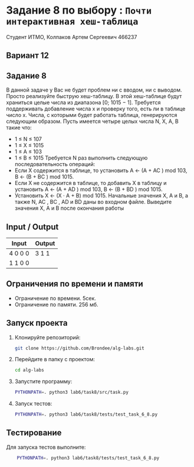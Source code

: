 # Задание 8 по выбору : `Почти интерактивная хеш-таблица`

Студент ИТМО, Колпаков Артем Сергеевич 466237

## Вариант 12

## Задание 8

В данной задаче у Вас не будет проблем ни с вводом, ни с выводом. Просто
реализуйте быструю хеш-таблицу.
В этой хеш-таблице будут храниться целые числа из диапазона [0; 1015 − 1].
Требуется поддерживать добавление числа x и проверку того, есть ли в таблице
число x. Числа, с которыми будет работать таблица, генерируются следующим
образом. Пусть имеется четыре целых числа N, X, A, B такие что:

- 1 ≤ N ≤ 107
- 1 ≤ X ≤ 1015
- 1 ≤ A ≤ 103
- 1 ≤ B ≤ 1015
  Требуется N раз выполнить следующую последовательность операций:
- Если X содержится в таблице, то установить A ← (A + AC ) mod 103, B ←
  (B + BC ) mod 1015.
- Если X не содержится в таблице, то добавить X в таблицу и установить
  A ← (A + AD ) mod 103, B ← (B + BD ) mod 1015.
- Установить X ← (X · A + B) mod 1015.
  Начальные значения X, A и B, а также N, AC , BC , AD и BD даны во входном
  файле. Выведите значения X, A и B после окончания работы

## Input / Output

| Input   | Output |
| ------- | ------ |
| 4 0 0 0 | 3 1 1  |
| 1 1 0 0 |

## Ограничения по времени и памяти

- Ограничение по времени. 5сек.
- Ограничение по памяти. 256 мб.

## Запуск проекта

1. Клонируйте репозиторий:
   ```bash
   git clone https://github.com/Brondee/alg-labs.git
   ```
2. Перейдите в папку с проектом:
   ```bash
   cd alg-labs
   ```
3. Запустите программу:

   ```bash
   PYTHONPATH=. python3 lab6/task8/src/task.py
   ```

4. Запуск тестов:

   ```bash
   PYTHONPATH=. python3 lab6/task8/tests/test_task_6_8.py

   ```

## Тестирование

Для запуска тестов выполните:

```bash
    PYTHONPATH=. python3 lab6/task8/tests/test_task_6_8.py
```
